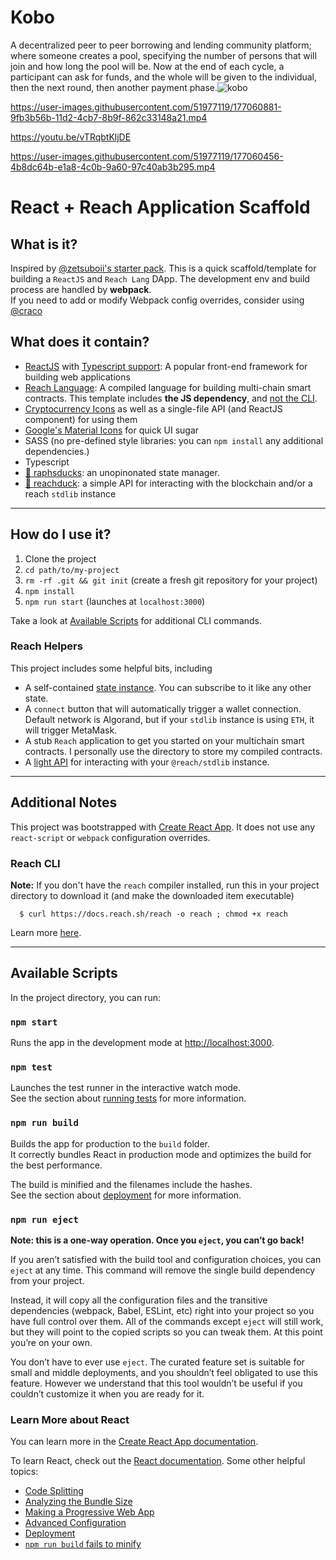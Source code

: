 # Kobo

A decentralized peer to peer borrowing and lending community platform; where someone creates a pool, specifying the number of persons that will join and how long the pool will be. Now at the end of each cycle, a participant can ask for funds, and the whole will be given to the individual, then the next round, then another payment phase.![kobo](https://user-images.githubusercontent.com/51977119/177060749-7a54b19e-b8f6-41d7-84bd-2a9f6a29f87d.png)


https://user-images.githubusercontent.com/51977119/177060881-9fb3b56b-11d2-4cb7-8b9f-862c33148a21.mp4




https://youtu.be/vTRqbtKljDE


https://user-images.githubusercontent.com/51977119/177060456-4b8dc64b-e1a8-4c0b-9a60-97c40ab3b295.mp4



# React + Reach Application Scaffold

## What is it? 

Inspired by [@zetsuboii's starter pack](https://github.com/Zetsuboii/reach-react-starter). This is a quick scaffold/template for building a `ReactJS` and `Reach Lang` DApp. The development env and build process are handled by **webpack**.\
If you need to add or modify Webpack config overrides, consider using [@craco](https://github.com/gsoft-inc/craco/blob/master/packages/craco/README.md#installation)

## What does it contain? 

* [ReactJS](https://github.com/facebook/create-react-app) with [Typescript support](https://www.typescriptlang.org/): A popular front-end framework for building web applications 
* [Reach Language](https://docs.reach.sh/): A compiled language for building multi-chain smart contracts. This template includes **the JS dependency**, and [not the CLI](#installing-the-reach-cli).
* [Cryptocurrency Icons](https://github.com/spothq/cryptocurrency-icons) as well as a single-file API (and ReactJS component) for using them
* [Google's Material Icons](https://fonts.google.com/icons) for quick UI sugar
* SASS (no pre-defined style libraries: you can `npm install` any additional dependencies.)
* Typescript
* [🦆 raphsducks](https://github.com/JACK-COM/raphsducks): an unopinonated state manager.
* [🦆 reachduck](https://github.com/JACK-COM/reachduck): a simple API for interacting with the blockchain and/or a reach `stdlib` instance

---
## How do I use it?

1. Clone the project
2. `cd path/to/my-project`
3. `rm -rf .git && git init` (create a fresh git repository for your project)
4. `npm install` 
5. `npm run start` (launches at `localhost:3000`) 

Take a look at [Available Scripts](#available-scripts) for additional CLI commands.

### Reach Helpers
This project includes some helpful bits, including 
* A self-contained [state instance](https://github.com/JACK-COM/raphsducks). You can subscribe to it like any other state.
* A `connect` button that will automatically trigger a wallet connection.\
    Default network is Algorand, but if your `stdlib` instance is using `ETH`, it will trigger MetaMask.
* A stub `Reach` application to get you started on your multichain smart contracts. I personally use the directory to store my compiled contracts. 
* A [light API](https://www.npmjs.com/package/@jackcom/reachduck#methods) for interacting with your `@reach/stdlib` instance.


---
## Additional Notes
This project was bootstrapped with [Create React App](https://github.com/facebook/create-react-app). It does not use any `react-script` or `webpack` configuration overrides. 

### Reach CLI
**Note:** If you don't have the `reach` compiler installed, run this in your project directory to download it (and make the downloaded item executable)
```
  $ curl https://docs.reach.sh/reach -o reach ; chmod +x reach
```

Learn more [here](https://docs.reach.sh/index.html).

---

## Available Scripts

In the project directory, you can run:

### `npm start`

Runs the app in the development mode at [http://localhost:3000](http://localhost:3000).


### `npm test`

Launches the test runner in the interactive watch mode.\
See the section about [running tests](https://facebook.github.io/create-react-app/docs/running-tests) for more information.

### `npm run build`

Builds the app for production to the `build` folder.\
It correctly bundles React in production mode and optimizes the build for the best performance.

The build is minified and the filenames include the hashes.\
See the section about [deployment](https://facebook.github.io/create-react-app/docs/deployment) for more information.

### `npm run eject`

**Note: this is a one-way operation. Once you `eject`, you can’t go back!**

If you aren’t satisfied with the build tool and configuration choices, you can `eject` at any time. This command will remove the single build dependency from your project.

Instead, it will copy all the configuration files and the transitive dependencies (webpack, Babel, ESLint, etc) right into your project so you have full control over them. All of the commands except `eject` will still work, but they will point to the copied scripts so you can tweak them. At this point you’re on your own.

You don’t have to ever use `eject`. The curated feature set is suitable for small and middle deployments, and you shouldn’t feel obligated to use this feature. However we understand that this tool wouldn’t be useful if you couldn’t customize it when you are ready for it.

### Learn More about React

You can learn more in the [Create React App documentation](https://facebook.github.io/create-react-app/docs/getting-started).

To learn React, check out the [React documentation](https://reactjs.org/). Some other helpful topics:

* [Code Splitting](https://facebook.github.io/create-react-app/docs/code-splitting)
* [Analyzing the Bundle Size](https://facebook.github.io/create-react-app/docs/analyzing-the-bundle-size)
* [Making a Progressive Web App](https://facebook.github.io/create-react-app/docs/making-a-progressive-web-app)
* [Advanced Configuration](https://facebook.github.io/create-react-app/docs/advanced-configuration)
* [Deployment](https://facebook.github.io/create-react-app/docs/deployment)
* [`npm run build` fails to minify](https://facebook.github.io/create-react-app/docs/troubleshooting#npm-run-build-fails-to-minify)
